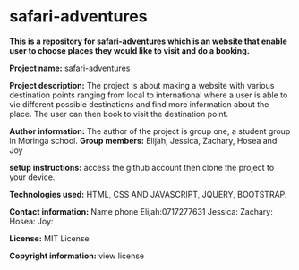 # safari-adventures
**This is a repository for safari-adventures which is an website that enable user to choose places they would like to visit and do a booking.**

**Project name:** safari-adventures

**Project description:** The project is about making a website with various destination points ranging from local to international where a user is able to vie different possible destinations and find more information about the place. The user can then book to visit the destination point. 

**Author information:** The author of the project is group one, a student group in Moringa school.
**Group members:** Elijah, Jessica, Zachary, Hosea and Joy

**setup instructions:** access the github account then clone the project to your device.

**Technologies used:** HTML, CSS AND JAVASCRIPT, JQUERY, BOOTSTRAP.

**Contact information:**  Name   phone
                        Elijah:0717277631
                        Jessica:
                        Zachary:
                        Hosea:
                        Joy:
                                

**License:** MIT License

**Copyright information:** view license
